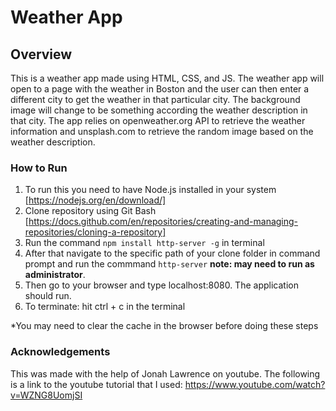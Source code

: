 # Weather App

## Overview

This is a weather app made using HTML, CSS, and JS. The weather app will open to a page with the weather in Boston and the user can then enter a different city to get the weather in that particular city. The background image will change to be something according the weather description in that city. The app relies on openweather.org API to retrieve the weather information and unsplash.com to retrieve the random image based on the weather description. 

### How to Run

1. To run this you need to have Node.js installed in your system [https://nodejs.org/en/download/]
2. Clone repository using Git Bash [https://docs.github.com/en/repositories/creating-and-managing-repositories/cloning-a-repository]
3. Run the command `npm install http-server -g` in terminal
4. After that navigate to the specific path of your clone folder in command prompt and run the commmand `http-server` **note: may need to run as administrator**.
5. Then go to your browser and type localhost:8080. The application should run.
6. To terminate: hit ctrl + c in the terminal
   
*You may need to clear the cache in the browser before doing these steps

### Acknowledgements

This was made with the help of Jonah Lawrence on youtube. The following is a link to the youtube tutorial that I used: 
https://www.youtube.com/watch?v=WZNG8UomjSI
